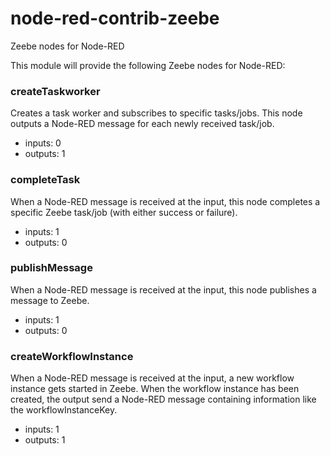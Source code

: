# node-red-contrib-zeebe
Zeebe nodes for Node-RED

This module will provide the following Zeebe nodes for Node-RED:

### createTaskworker
Creates a task worker and subscribes to specific tasks/jobs. This node outputs a Node-RED message for each newly received task/job.
* inputs: 0
* outputs: 1

### completeTask
When a Node-RED message is received at the input, this node completes a specific Zeebe task/job (with either success or failure).
* inputs: 1
* outputs: 0

### publishMessage
When a Node-RED message is received at the input, this node publishes a message to Zeebe.
* inputs: 1
* outputs: 0

### createWorkflowInstance
When a Node-RED message is received at the input, a new workflow instance gets started in Zeebe. When the workflow instance has been created, the output send a Node-RED message containing information like the workflowInstanceKey.
* inputs: 1
* outputs: 1
